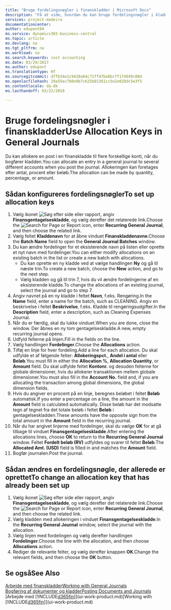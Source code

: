 ```yaml
---
title: "Bruge fordelingsnøgler i finanskladder | Microsoft Docs"
description: "Få at vide, hvordan du kan bruge fordelingsnøgler i kladder."
services: project-madeira
documentationcenter: 
author: edupont04
ms.service: dynamics365-business-central
ms.topic: article
ms.devlang: na
ms.tgt_pltfrm: na
ms.workload: na
ms.search.keywords: cost accounting
ms.date: 03/29/2017
ms.author: edupont
ms.translationtype: HT
ms.sourcegitcommit: d7fb34e1c9428a64c71ff47be8bcff174649c00d
ms.openlocfilehash: 29a55ec7b0e9b7c625b81361cc5e2e028dc5e3f5
ms.contentlocale: da-dk
ms.lasthandoff: 03/22/2018

---
```

# <a name="use-allocation-keys-in-general-journals"></a><span data-ttu-id="a0fed-103">Bruge fordelingsnøgler i finanskladder</span><span class="sxs-lookup"><span data-stu-id="a0fed-103">Use Allocation Keys in General Journals</span></span>
<span data-ttu-id="a0fed-104">Du kan allokere en post i en finanskladde til flere forskellige konti, når du bogfører kladden.</span><span class="sxs-lookup"><span data-stu-id="a0fed-104">You can allocate an entry in a general journal to several different accounts when you post the journal.</span></span> <span data-ttu-id="a0fed-105">Allokeringen kan foretages efter antal, procent eller beløb.</span><span class="sxs-lookup"><span data-stu-id="a0fed-105">The allocation can be made by quantity, percentage, or amount.</span></span>

## <a name="to-set-up-allocation-keys"></a><span data-ttu-id="a0fed-106">Sådan konfigureres fordelingsnøgler</span><span class="sxs-lookup"><span data-stu-id="a0fed-106">To set up allocation keys</span></span>
1. <span data-ttu-id="a0fed-107">Vælg ikonet ![Søg efter side eller rapport](media/ui-search/search_small.png "Ikonet Søg efter side eller rapport"), angiv **Finansgentagelseskladde**, og vælg derefter det relaterede link.</span><span class="sxs-lookup"><span data-stu-id="a0fed-107">Choose the ![Search for Page or Report](media/ui-search/search_small.png "Search for Page or Report icon") icon, enter **Recurring General Journal**, and then choose the related link.</span></span>
2. <span data-ttu-id="a0fed-108">Vælg feltet **Kladdenavn** for at åbne vinduet **Finanskladdenavne**.</span><span class="sxs-lookup"><span data-stu-id="a0fed-108">Choose the **Batch Name** field to open the **General Journal Batches** window.</span></span>
3. <span data-ttu-id="a0fed-109">Du kan ændre fordelinger for et eksisterende navn på listen eller oprette et nyt navn med fordelinger.</span><span class="sxs-lookup"><span data-stu-id="a0fed-109">You can either modify allocations on an existing batch in the list or create a new batch with allocations.</span></span>
   * <span data-ttu-id="a0fed-110">Du kan oprette en ny kladde ved at vælge handlingen **Ny** og gå til næste trin.</span><span class="sxs-lookup"><span data-stu-id="a0fed-110">To create a new batch, choose the **New** action, and go to the next step.</span></span>
   * <span data-ttu-id="a0fed-111">Vælg kladden og gå til trin 7, hvis du vil ændre fordelingerne af en eksisterende kladde.</span><span class="sxs-lookup"><span data-stu-id="a0fed-111">To change the allocations of an existing journal, select the journal and go to step 7.</span></span>    
4. <span data-ttu-id="a0fed-112">Angiv navnet på en ny kladde i feltet **Navn**, f.eks. Rengøring.</span><span class="sxs-lookup"><span data-stu-id="a0fed-112">In the **Name** field, enter a name for the batch, such as CLEANING.</span></span> <span data-ttu-id="a0fed-113">Angiv en beskrivelse i feltet **Beskrivelse**, f.eks. Kladde til rengøringsudgifter.</span><span class="sxs-lookup"><span data-stu-id="a0fed-113">In the **Description** field, enter a description, such as Cleaning Expenses Journal.</span></span>
5. <span data-ttu-id="a0fed-114">Når du er færdig, skal du lukke vinduet.</span><span class="sxs-lookup"><span data-stu-id="a0fed-114">When you are done, close the window.</span></span> <span data-ttu-id="a0fed-115">Der åbnes en ny tom gentagelseskladde.</span><span class="sxs-lookup"><span data-stu-id="a0fed-115">A new, empty recurring journal opens.</span></span>
6. <span data-ttu-id="a0fed-116">Udfyld felterne på linjen.</span><span class="sxs-lookup"><span data-stu-id="a0fed-116">Fill in the fields on the line.</span></span>
7. <span data-ttu-id="a0fed-117">Vælg handlingen **Fordelinger**.</span><span class="sxs-lookup"><span data-stu-id="a0fed-117">Choose the **Allocations** action.</span></span>
8. <span data-ttu-id="a0fed-118">Tilføj en linje for hver fordeling.</span><span class="sxs-lookup"><span data-stu-id="a0fed-118">Add a line for each allocation.</span></span> <span data-ttu-id="a0fed-119">Du skal udfylde et af følgende felter: **Allokeringspct.**, **Andel i antal** eller **Beløb**.</span><span class="sxs-lookup"><span data-stu-id="a0fed-119">You must fill in either the **Allocation %**, **Allocation Quantity**, or **Amount** field.</span></span> <span data-ttu-id="a0fed-120">Du skal udfylde feltet **Kontonr.** og desuden felterne for globale dimensioner, hvis du allokerer transaktionen mellem globale dimensioner.</span><span class="sxs-lookup"><span data-stu-id="a0fed-120">You must also fill in the **Account No.** field and, if you are allocating the transaction among global dimensions, the global dimension fields.</span></span>
9. <span data-ttu-id="a0fed-121">Hvis du angiver en procent på en linje, beregnes beløbet i feltet **Beløb** automatisk.</span><span class="sxs-lookup"><span data-stu-id="a0fed-121">If you enter a percentage on a line, the amount in the **Amount** field is calculated automatically.</span></span> <span data-ttu-id="a0fed-122">Disse beløb har det modsatte tegn af tegnet fra det totale beløb i feltet **Beløb** i gentagelseskladden.</span><span class="sxs-lookup"><span data-stu-id="a0fed-122">These amounts have the opposite sign from the total amount in the **Amount** field in the recurring journal.</span></span>
10. <span data-ttu-id="a0fed-123">Når du har angivet linjerne med fordelinger, skal du vælge **OK** for at gå tilbage til vinduet **Finansgentagelseskladde**.</span><span class="sxs-lookup"><span data-stu-id="a0fed-123">After entering the allocations lines, choose **OK** to return to the **Recurring General Journal** window.</span></span> <span data-ttu-id="a0fed-124">Feltet **Fordelt beløb (RV)** udfyldes og svarer til feltet **Beløb**.</span><span class="sxs-lookup"><span data-stu-id="a0fed-124">The **Allocated Amt. (USD)** field is filled in and matches the **Amount** field.</span></span>
11. <span data-ttu-id="a0fed-125">Bogfør journalen.</span><span class="sxs-lookup"><span data-stu-id="a0fed-125">Post the journal.</span></span>

## <a name="to-change-an-allocation-key-that-has-already-been-set-up"></a><span data-ttu-id="a0fed-126">Sådan ændres en fordelingsnøgle, der allerede er oprettet</span><span class="sxs-lookup"><span data-stu-id="a0fed-126">To change an allocation key that has already been set up</span></span>
1. <span data-ttu-id="a0fed-127">Vælg ikonet ![Søg efter side eller rapport](media/ui-search/search_small.png "Ikonet Søg efter side eller rapport"), angiv **Finansgentagelseskladde**, og vælg derefter det relaterede link.</span><span class="sxs-lookup"><span data-stu-id="a0fed-127">Choose the ![Search for Page or Report](media/ui-search/search_small.png "Search for Page or Report icon") icon, enter **Recurring General Journal**, and then choose the related link.</span></span>
2. <span data-ttu-id="a0fed-128">Vælg kladden med allokeringen i vinduet **Finansgentagelseskladde**.</span><span class="sxs-lookup"><span data-stu-id="a0fed-128">In the **Recurring General Journal** window, select the journal with the allocation.</span></span>
3. <span data-ttu-id="a0fed-129">Vælg linjen med fordelingen og vælg derefter handlingen **Fordelinger**.</span><span class="sxs-lookup"><span data-stu-id="a0fed-129">Choose the line with the allocation, and then choose **Allocations** action.</span></span>
4. <span data-ttu-id="a0fed-130">Rediger de relevante felter, og vælg derefter knappen **OK**.</span><span class="sxs-lookup"><span data-stu-id="a0fed-130">Change the relevant fields, and then choose the **OK** button.</span></span>

## <a name="see-also"></a><span data-ttu-id="a0fed-131">Se også</span><span class="sxs-lookup"><span data-stu-id="a0fed-131">See Also</span></span>
[<span data-ttu-id="a0fed-132">Arbejde med finanskladder</span><span class="sxs-lookup"><span data-stu-id="a0fed-132">Working with General Journals</span></span>](ui-work-general-journals.md)  
[<span data-ttu-id="a0fed-133">Bogføring af dokumenter og kladder</span><span class="sxs-lookup"><span data-stu-id="a0fed-133">Posting Documents and Journals</span></span>](ui-post-documents-journals.md)  
<span data-ttu-id="a0fed-134">[Arbejde med [!INCLUDE[d365fin](includes/d365fin_md.md)]](ui-work-product.md)</span><span class="sxs-lookup"><span data-stu-id="a0fed-134">[Working with [!INCLUDE[d365fin](includes/d365fin_md.md)]](ui-work-product.md)</span></span>


